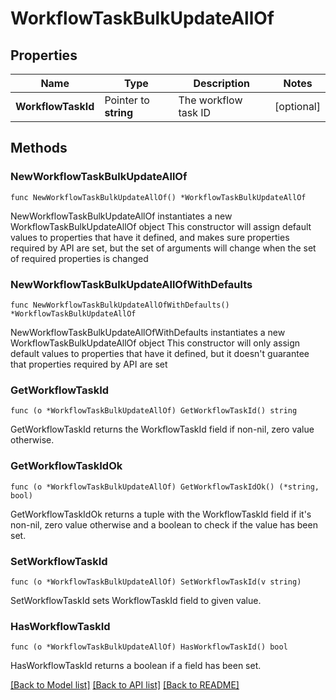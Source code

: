# WorkflowTaskBulkUpdateAllOf

## Properties

Name | Type | Description | Notes
------------ | ------------- | ------------- | -------------
**WorkflowTaskId** | Pointer to **string** | The workflow task ID | [optional] 

## Methods

### NewWorkflowTaskBulkUpdateAllOf

`func NewWorkflowTaskBulkUpdateAllOf() *WorkflowTaskBulkUpdateAllOf`

NewWorkflowTaskBulkUpdateAllOf instantiates a new WorkflowTaskBulkUpdateAllOf object
This constructor will assign default values to properties that have it defined,
and makes sure properties required by API are set, but the set of arguments
will change when the set of required properties is changed

### NewWorkflowTaskBulkUpdateAllOfWithDefaults

`func NewWorkflowTaskBulkUpdateAllOfWithDefaults() *WorkflowTaskBulkUpdateAllOf`

NewWorkflowTaskBulkUpdateAllOfWithDefaults instantiates a new WorkflowTaskBulkUpdateAllOf object
This constructor will only assign default values to properties that have it defined,
but it doesn't guarantee that properties required by API are set

### GetWorkflowTaskId

`func (o *WorkflowTaskBulkUpdateAllOf) GetWorkflowTaskId() string`

GetWorkflowTaskId returns the WorkflowTaskId field if non-nil, zero value otherwise.

### GetWorkflowTaskIdOk

`func (o *WorkflowTaskBulkUpdateAllOf) GetWorkflowTaskIdOk() (*string, bool)`

GetWorkflowTaskIdOk returns a tuple with the WorkflowTaskId field if it's non-nil, zero value otherwise
and a boolean to check if the value has been set.

### SetWorkflowTaskId

`func (o *WorkflowTaskBulkUpdateAllOf) SetWorkflowTaskId(v string)`

SetWorkflowTaskId sets WorkflowTaskId field to given value.

### HasWorkflowTaskId

`func (o *WorkflowTaskBulkUpdateAllOf) HasWorkflowTaskId() bool`

HasWorkflowTaskId returns a boolean if a field has been set.


[[Back to Model list]](../README.md#documentation-for-models) [[Back to API list]](../README.md#documentation-for-api-endpoints) [[Back to README]](../README.md)


